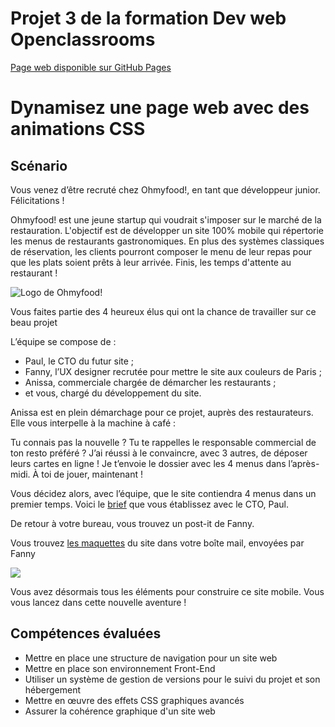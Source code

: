 # Projet 3 de la formation Dev web Openclassrooms

[Page web disponible sur GitHub Pages](https://ptitgreg.github.io/GregoryVENET_3_14092021/)

# Dynamisez une page web avec des animations CSS
## Scénario

Vous venez d’être recruté chez Ohmyfood!, en tant que développeur junior. Félicitations !

Ohmyfood! est une jeune startup qui voudrait s'imposer sur le marché de la restauration. L'objectif est de développer un site 100% mobile qui répertorie les menus de restaurants gastronomiques. En plus des systèmes classiques de réservation, les clients pourront composer le menu de leur repas pour que les plats soient prêts à leur arrivée. Finis, les temps d'attente au restaurant !

![Logo de Ohmyfood!](https://user.oc-static.com/upload/2020/08/24/15982603994672_ohmyfood.png)

Vous faites partie des 4 heureux élus qui ont la chance de travailler sur ce beau projet

L’équipe se compose de :

+ Paul, le CTO du futur site ;
+ Fanny, l’UX designer recrutée pour mettre le site aux couleurs de Paris ;
+ Anissa, commerciale chargée de démarcher les restaurants ;
+ et vous, chargé du développement du site.

Anissa est en plein démarchage pour ce projet, auprès des restaurateurs. Elle vous interpelle à
la machine à café :

Tu connais pas la nouvelle ? Tu te rappelles le responsable commercial de ton resto préféré ? J’ai réussi à le convaincre, avec 3 autres, de déposer leurs cartes en ligne ! Je t’envoie le dossier avec les 4 menus dans l’après-midi. À toi de jouer, maintenant !

Vous décidez alors, avec l’équipe, que le site contiendra 4 menus dans un premier temps. Voici le [brief](https://s3-eu-west-1.amazonaws.com/course.oc-static.com/projects/DW_P3/Brief%20cre%CC%81atif%20-%20Ohmyfood!.pdf) que vous établissez avec le CTO, Paul.

De retour à votre bureau, vous trouvez un post-it de Fanny.

Vous trouvez [les maquettes](https://s3-eu-west-1.amazonaws.com/course.oc-static.com/projects/DW_P3/Maquettes%20Ohmyfood.zip) du site dans votre boîte mail, envoyées par Fanny

![](https://user.oc-static.com/upload/2020/08/24/15982605908418_Maquettes%20Ohmyfood.jpg)

Vous avez désormais tous les éléments pour construire ce site mobile. Vous vous lancez dans cette nouvelle aventure !

## Compétences évaluées
* Mettre en place une structure de navigation pour un site web
* Mettre en place son environnement Front-End
* Utiliser un système de gestion de versions pour le suivi du projet et son hébergement
* Mettre en œuvre des effets CSS graphiques avancés
* Assurer la cohérence graphique d'un site web

